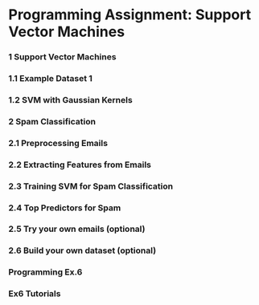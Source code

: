 # Programming Assignment: Support Vector Machines

### 1 Support Vector Machines



### 1.1 Example Dataset 1



### 1.2 SVM with Gaussian Kernels



### 2 Spam Classification



### 2.1 Preprocessing Emails



### 2.2 Extracting Features from Emails



### 2.3 Training SVM for Spam Classification



### 2.4 Top Predictors for Spam



### 2.5 Try your own emails (optional)



### 2.6 Build your own dataset (optional)



### Programming Ex.6



### Ex6 Tutorials





